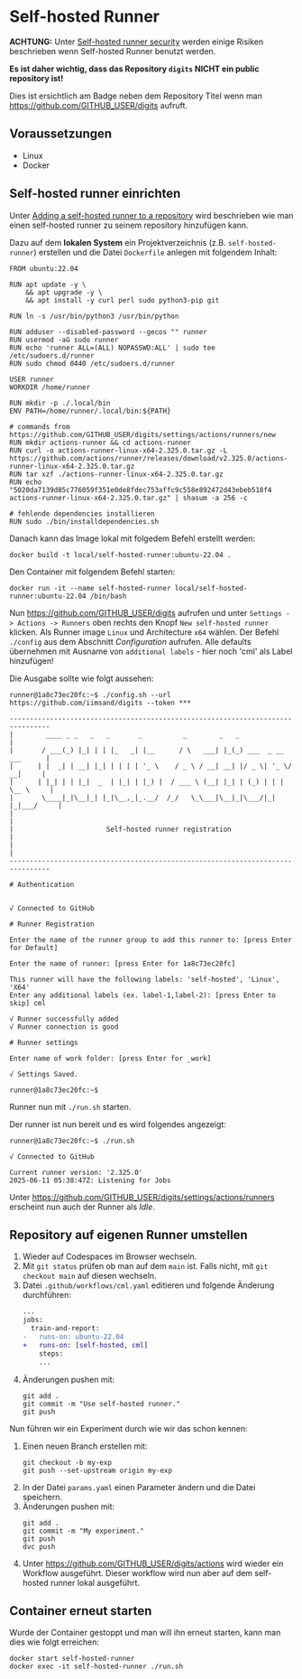 # Self-hosted Runner

**ACHTUNG:** Unter [Self-hosted runner security](https://docs.github.com/en/actions/hosting-your-own-runners/managing-self-hosted-runners/about-self-hosted-runners#self-hosted-runner-security) werden einige Risiken beschrieben wenn Self-hosted Runner benutzt werden.

**Es ist daher wichtig, dass das Repository `digits` NICHT ein public repository ist!**

Dies ist ersichtlich am Badge neben dem Repository Titel wenn man https://github.com/GITHUB_USER/digits aufruft.

## Voraussetzungen

- Linux
- Docker

## Self-hosted runner einrichten

Unter [Adding a self-hosted runner to a repository](https://docs.github.com/en/actions/hosting-your-own-runners/managing-self-hosted-runners/adding-self-hosted-runners#adding-a-self-hosted-runner-to-a-repository) wird beschrieben wie man einen self-hosted runner zu seinem repository hinzufügen kann.

Dazu auf dem **lokalen System** ein Projektverzeichnis (z.B. `self-hosted-runner`) erstellen und die Datei `Dockerfile` anlegen mit folgendem Inhalt:

```shell
FROM ubuntu:22.04

RUN apt update -y \
    && apt upgrade -y \
    && apt install -y curl perl sudo python3-pip git

RUN ln -s /usr/bin/python3 /usr/bin/python

RUN adduser --disabled-password --gecos "" runner
RUN usermod -aG sudo runner
RUN echo 'runner ALL=(ALL) NOPASSWD:ALL' | sudo tee /etc/sudoers.d/runner
RUN sudo chmod 0440 /etc/sudoers.d/runner

USER runner
WORKDIR /home/runner

RUN mkdir -p ./.local/bin
ENV PATH=/home/runner/.local/bin:${PATH}

# commands from https://github.com/GITHUB_USER/digits/settings/actions/runners/new
RUN mkdir actions-runner && cd actions-runner
RUN curl -o actions-runner-linux-x64-2.325.0.tar.gz -L https://github.com/actions/runner/releases/download/v2.325.0/actions-runner-linux-x64-2.325.0.tar.gz
RUN tar xzf ./actions-runner-linux-x64-2.325.0.tar.gz
RUN echo "5020da7139d85c776059f351e0de8fdec753affc9c558e892472d43ebeb518f4  actions-runner-linux-x64-2.325.0.tar.gz" | shasum -a 256 -c

# fehlende dependencies installieren
RUN sudo ./bin/installdependencies.sh

```

Danach kann das Image lokal mit folgedem Befehl erstellt werden:

```shell
docker build -t local/self-hosted-runner:ubuntu-22.04 .
```

Den Container mit folgendem Befehl starten:

```shell
docker run -it --name self-hosted-runner local/self-hosted-runner:ubuntu-22.04 /bin/bash
```

Nun https://github.com/GITHUB_USER/digits aufrufen und unter `Settings -> Actions -> Runners` oben rechts den Knopf `New self-hosted runner` klicken. Als Runner image `Linux` und Architecture `x64` wählen. Der Befehl `./config` aus dem Abschnitt _Configuration_ aufrufen. Alle defaults übernehmen mit Ausname von `additional labels` - hier noch 'cml' als Label hinzufügen!

Die Ausgabe sollte wie folgt aussehen:

```shell
runner@1a8c73ec20fc:~$ ./config.sh --url https://github.com/iimsand/digits --token ***

--------------------------------------------------------------------------------
|        ____ _ _   _   _       _          _        _   _                      |
|       / ___(_) |_| | | |_   _| |__      / \   ___| |_(_) ___  _ __  ___      |
|      | |  _| | __| |_| | | | | '_ \    / _ \ / __| __| |/ _ \| '_ \/ __|     |
|      | |_| | | |_|  _  | |_| | |_) |  / ___ \ (__| |_| | (_) | | | \__ \     |
|       \____|_|\__|_| |_|\__,_|_.__/  /_/   \_\___|\__|_|\___/|_| |_|___/     |
|                                                                              |
|                       Self-hosted runner registration                        |
|                                                                              |
--------------------------------------------------------------------------------

# Authentication


√ Connected to GitHub

# Runner Registration

Enter the name of the runner group to add this runner to: [press Enter for Default] 

Enter the name of runner: [press Enter for 1a8c73ec20fc] 

This runner will have the following labels: 'self-hosted', 'Linux', 'X64' 
Enter any additional labels (ex. label-1,label-2): [press Enter to skip] cml

√ Runner successfully added
√ Runner connection is good

# Runner settings

Enter name of work folder: [press Enter for _work] 

√ Settings Saved.

runner@1a8c73ec20fc:~$ 
```

Runner nun mit `./run.sh` starten.

Der runner ist nun bereit und es wird folgendes angezeigt:

```shell
runner@1a8c73ec20fc:~$ ./run.sh

√ Connected to GitHub

Current runner version: '2.325.0'
2025-06-11 05:38:47Z: Listening for Jobs
```

Unter https://github.com/GITHUB_USER/digits/settings/actions/runners erscheint nun auch der Runner als _Idle_.

## Repository auf eigenen Runner umstellen

1. Wieder auf Codespaces im Browser wechseln.
1. Mit `git status` prüfen ob man auf dem `main` ist. Falls nicht, mit `git checkout main` auf diesen wechseln.
1. Datei `.github/workflows/cml.yaml` editieren und folgende Änderung durchführen:
    ```diff
    ...
    jobs:
      train-and-report:
    -   runs-on: ubuntu-22.04
    +   runs-on: [self-hosted, cml]
        steps:
        ...
    ```
1. Änderungen pushen mit:
    ```shell
    git add .
    git commit -m "Use self-hosted runner."
    git push
    ```

Nun führen wir ein Experiment durch wie wir das schon kennen:

1. Einen neuen Branch erstellen mit:
    ```shell
    git checkout -b my-exp
    git push --set-upstream origin my-exp
    ```
1. In der Datei `params.yaml` einen Parameter ändern und die Datei speichern.
1. Änderungen pushen mit:
    ```shell
    git add .
    git commit -m "My experiment."
    git push
    dvc push
    ```
1. Unter https://github.com/GITHUB_USER/digits/actions wird wieder ein Workflow ausgeführt. Dieser workflow wird nun aber auf dem self-hosted runner lokal ausgeführt.

## Container erneut starten

Wurde der Container gestoppt und man will ihn erneut starten, kann man dies wie folgt erreichen:

```shell
docker start self-hosted-runner
docker exec -it self-hosted-runner ./run.sh
```
